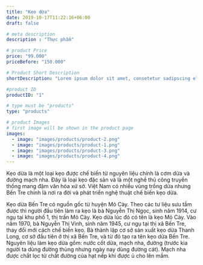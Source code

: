 ```yaml
---
title: "Kẹo dừa"
date: 2019-10-17T11:22:16+06:00
draft: false

# meta description
description : "Thực phẩm"

# product Price
price: "99.000"
priceBefore: "150.000"

# Product Short Description
shortDescription: "Lorem ipsum dolor sit amet, consetetur sadipscing elitr, sed diam nonumy eirmod tempor invidunt ut"

#product ID
productID: "1"

# type must be "products"
type: "products"

# product Images
# first image will be shown in the product page
images:
  - image: "images/products/product-2.png"
  - image: "images/products/product-1.png"
  - image: "images/products/product-3.png"
  - image: "images/products/product-4.png"
---
```


Kẹo dừa là một loại kẹo được chế biến từ nguyên liệu chính là cơm dừa và đường mạch nha. Đây là loại kẹo đặc sản và là một nghề thủ công truyền thống mang đậm văn hóa xứ sở. Việt Nam có nhiều vùng trồng dừa nhưng Bến Tre chính là nơi ra đời và phát triển nghệ thuật chế biến kẹo dừa.

Kẹo dừa Bến Tre có nguồn gốc từ huyện Mỏ Cày. Theo các tư liệu sưu tầm được thì người đầu tiên làm ra kẹo là bà Nguyễn Thị Ngọc, sinh năm 1914, cư ngụ tại khu phố 1, thị trấn Mỏ Cày. Kẹo dừa lúc đó có tên là kẹo Mỏ Cày. Vào năm 1970, bà Nguyễn Thị Vinh, sinh năm 1945, cư ngụ tại thị xã Bến Tre, thay đổi mới cách chế biến kẹo. Bà thành lập cơ sở sản xuất kẹo dừa Thanh Long, cơ sở đầu tiên ở thị xã Bến Tre, và từ đó tạo ra tên kẹo dừa Bến Tre. Nguyên liệu làm kẹo dừa gồm: nước cốt dừa, mạch nha, đường (trước kia người ta dùng đường thùng nhưng ngày nay dùng đường cát). Mạch nha được chắt lọc từ chất đường của hạt nếp khi được ủ cho lên mầm.
